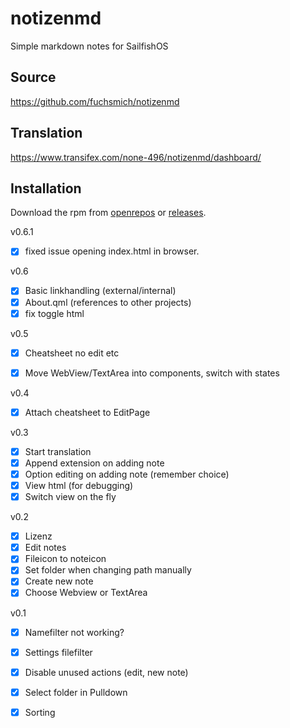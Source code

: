 # notizenmd
Simple markdown notes for SailfishOS

## Source

https://github.com/fuchsmich/notizenmd

## Translation 

https://www.transifex.com/none-496/notizenmd/dashboard/


## Installation

Download the rpm from [openrepos](https://openrepos.net/content/fooxl/notizenmd) or [releases](https://github.com/fuchsmich/notizenmd/releases/latest).


v0.6.1
- [x] fixed issue opening index.html in browser.

v0.6
- [x] Basic linkhandling (external/internal)
- [x] About.qml (references to other projects)
- [x] fix toggle html

v0.5
- [x] Cheatsheet no edit etc
- [x] Move WebView/TextArea into components, switch with states


v0.4
- [x] Attach cheatsheet to EditPage

v0.3
- [x] Start translation
- [x] Append extension on adding note
- [x] Option editing on adding note (remember choice)
- [x] View html (for debugging)
- [x] Switch view on the fly

v0.2
- [x] Lizenz
- [x] Edit notes
- [x] Fileicon to noteicon
- [x] Set folder when changing path manually
- [x] Create new note
- [x] Choose Webview or TextArea

v0.1

- [x] Namefilter not working?
- [x] Settings filefilter
- [x] Disable unused actions (edit, new note)
- [x] Select folder in Pulldown
- [x] Sorting

